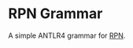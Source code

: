 # RPN Grammar

A simple ANTLR4 grammar for [RPN](https://en.wikipedia.org/wiki/Reverse_Polish_notation).  

